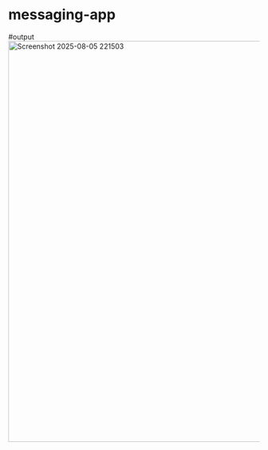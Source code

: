 # messaging-app
#output
<img width="1132" height="804" alt="Screenshot 2025-08-05 221503" src="https://github.com/user-attachments/assets/d16167cd-6a8b-4501-aae1-08d3e81eeb0a" />
